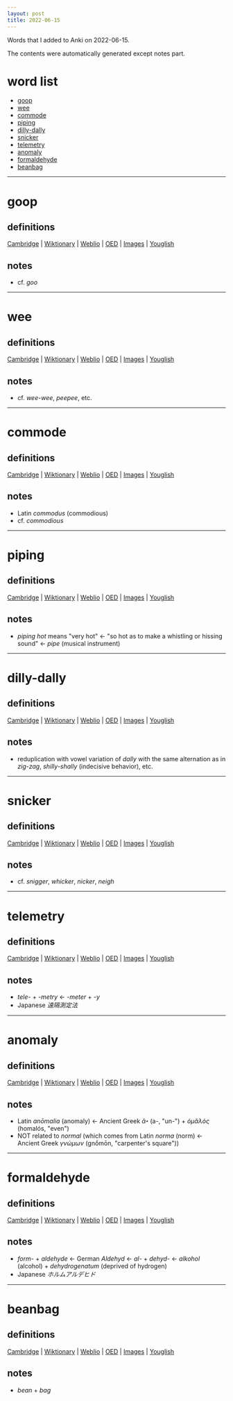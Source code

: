 ```yaml
---
layout: post
title: 2022-06-15
---
```


Words that I added to Anki on 2022-06-15.

The contents were automatically generated except notes part.
# word list
- [goop](#goop)
- [wee](#wee)
- [commode](#commode)
- [piping](#piping)
- [dilly-dally](#dilly-dally)
- [snicker](#snicker)
- [telemetry](#telemetry)
- [anomaly](#anomaly)
- [formaldehyde](#formaldehyde)
- [beanbag](#beanbag)

---

# goop
## definitions
[Cambridge](https://dictionary.cambridge.org/us/dictionary/english/goop)
|
[Wiktionary](https://en.wiktionary.org/wiki/goop#English)
|
[Weblio](https://ejje.weblio.jp/content_find?query=goop&searchType=exact)
|
[OED](https://www.oed.com/search?q=goop)
|
[Images](https://www.google.com/search?tbm=isch&q=goop)
|
[Youglish](https://youglish.com/pronounce/goop/english/us)

## notes
- cf. *goo*

---

# wee
## definitions
[Cambridge](https://dictionary.cambridge.org/us/dictionary/english/wee)
|
[Wiktionary](https://en.wiktionary.org/wiki/wee#English)
|
[Weblio](https://ejje.weblio.jp/content_find?query=wee&searchType=exact)
|
[OED](https://www.oed.com/search?q=wee)
|
[Images](https://www.google.com/search?tbm=isch&q=wee)
|
[Youglish](https://youglish.com/pronounce/wee/english/us)

## notes
- cf. *wee-wee*, *peepee*, etc.

---

# commode
## definitions
[Cambridge](https://dictionary.cambridge.org/us/dictionary/english/commode)
|
[Wiktionary](https://en.wiktionary.org/wiki/commode#English)
|
[Weblio](https://ejje.weblio.jp/content_find?query=commode&searchType=exact)
|
[OED](https://www.oed.com/search?q=commode)
|
[Images](https://www.google.com/search?tbm=isch&q=commode)
|
[Youglish](https://youglish.com/pronounce/commode/english/us)

## notes
- Latin *commodus* (commodious)
- cf. *commodious*

---

# piping
## definitions
[Cambridge](https://dictionary.cambridge.org/us/dictionary/english/piping)
|
[Wiktionary](https://en.wiktionary.org/wiki/piping#English)
|
[Weblio](https://ejje.weblio.jp/content_find?query=piping&searchType=exact)
|
[OED](https://www.oed.com/search?q=piping)
|
[Images](https://www.google.com/search?tbm=isch&q=piping)
|
[Youglish](https://youglish.com/pronounce/piping/english/us)

## notes
- *piping hot* means "very hot" <- "so hot as to make a whistling or hissing sound" <- *pipe* (musical instrument)

---

# dilly-dally
## definitions
[Cambridge](https://dictionary.cambridge.org/us/dictionary/english/dilly-dally)
|
[Wiktionary](https://en.wiktionary.org/wiki/dilly-dally#English)
|
[Weblio](https://ejje.weblio.jp/content_find?query=dilly-dally&searchType=exact)
|
[OED](https://www.oed.com/search?q=dilly-dally)
|
[Images](https://www.google.com/search?tbm=isch&q=dilly-dally)
|
[Youglish](https://youglish.com/pronounce/dilly-dally/english/us)

## notes
- reduplication with vowel variation of *dally* with the same alternation as in *zig-zag*, *shilly-shally* (indecisive behavior), etc.

---

# snicker
## definitions
[Cambridge](https://dictionary.cambridge.org/us/dictionary/english/snicker)
|
[Wiktionary](https://en.wiktionary.org/wiki/snicker#English)
|
[Weblio](https://ejje.weblio.jp/content_find?query=snicker&searchType=exact)
|
[OED](https://www.oed.com/search?q=snicker)
|
[Images](https://www.google.com/search?tbm=isch&q=snicker)
|
[Youglish](https://youglish.com/pronounce/snicker/english/us)

## notes
- cf. *snigger*, *whicker*, *nicker*, *neigh*

---

# telemetry
## definitions
[Cambridge](https://dictionary.cambridge.org/us/dictionary/english/telemetry)
|
[Wiktionary](https://en.wiktionary.org/wiki/telemetry#English)
|
[Weblio](https://ejje.weblio.jp/content_find?query=telemetry&searchType=exact)
|
[OED](https://www.oed.com/search?q=telemetry)
|
[Images](https://www.google.com/search?tbm=isch&q=telemetry)
|
[Youglish](https://youglish.com/pronounce/telemetry/english/us)

## notes
- *tele-* + *-metry* <- *-meter* + *-y*
- Japanese *遠隔測定法*

---

# anomaly
## definitions
[Cambridge](https://dictionary.cambridge.org/us/dictionary/english/anomaly)
|
[Wiktionary](https://en.wiktionary.org/wiki/anomaly#English)
|
[Weblio](https://ejje.weblio.jp/content_find?query=anomaly&searchType=exact)
|
[OED](https://www.oed.com/search?q=anomaly)
|
[Images](https://www.google.com/search?tbm=isch&q=anomaly)
|
[Youglish](https://youglish.com/pronounce/anomaly/english/us)

## notes
- Latin *anōmalia* (anomaly) <- Ancient Greek *ᾰ̓-* (a-, "un-") + *ὁμᾰλός* (homalós, "even")
- NOT related to *normal* (which comes from Latin *norma* (norm) <- Ancient Greek *γνώμων* (gnṓmōn, "carpenter's square"))

---

# formaldehyde
## definitions
[Cambridge](https://dictionary.cambridge.org/us/dictionary/english/formaldehyde)
|
[Wiktionary](https://en.wiktionary.org/wiki/formaldehyde#English)
|
[Weblio](https://ejje.weblio.jp/content_find?query=formaldehyde&searchType=exact)
|
[OED](https://www.oed.com/search?q=formaldehyde)
|
[Images](https://www.google.com/search?tbm=isch&q=formaldehyde)
|
[Youglish](https://youglish.com/pronounce/formaldehyde/english/us)

## notes
- *form-* + *aldehyde* <- German *Aldehyd* <- *al-* + *dehyd-* <- *alkohol* (alcohol) + *dehydrogenatum* (deprived of hydrogen)
- Japanese *ホルムアルデヒド*

---

# beanbag
## definitions
[Cambridge](https://dictionary.cambridge.org/us/dictionary/english/beanbag)
|
[Wiktionary](https://en.wiktionary.org/wiki/beanbag#English)
|
[Weblio](https://ejje.weblio.jp/content_find?query=beanbag&searchType=exact)
|
[OED](https://www.oed.com/search?q=beanbag)
|
[Images](https://www.google.com/search?tbm=isch&q=beanbag)
|
[Youglish](https://youglish.com/pronounce/beanbag/english/us)

## notes
- *bean* + *bag*

